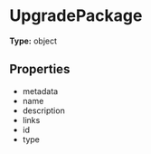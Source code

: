 # UpgradePackage


**Type:** object

## Properties
* metadata
* name
* description
* links
* id
* type
